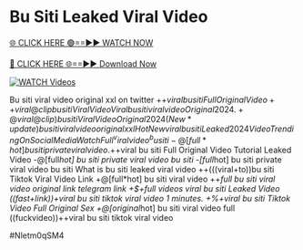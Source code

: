 # Bu Siti Leaked Viral Video


[🌐 CLICK HERE 🟢==►► WATCH NOW](https://cutt.ly/te57wshS)

[🔴 CLICK HERE 🌐==►► Download Now](https://cutt.ly/te57wshS)

[![WATCH Videos](https://i.imgur.com/dJHk4Zq.gif)](https://cutt.ly/te57wshS)




























Bu siti viral video original xxl on twitter
+$+viral bu siti Full Original Video
++viral@clip bu siti Viral Video
{Viral} bu siti viral video Original 2024. +@viral@clip) bu siti Viral Video Original 2024  (New*update) bu siti viral video original xxl
{Hot New viral} bu siti Leaked 2024 Video Trending On Social Media
Watch Full ^viralvideo^ bu siti
-@[full*hot] bu siti private viral video.
+$+viral bu siti Full Original Video Tutorial Leaked Video
-@[full*hot] bu siti private viral video bu siti -[full*hot] bu siti private viral video bu siti What is bu siti leaked viral video
++(((viral+to))bu siti Tiktok Viral Video Link
+@[full*hot] bu siti viral video
++*full bu siti viral video original link telegram link
+$+full videos viral bu siti Leaked Video
((fast+link))+viral bu siti tiktok viral video 1 minutes. +%+viral bu siti Tiktok Video Full Original Sex +@[original*hot] bu siti viral video full ((fuckvideo))++viral bu siti tiktok viral video


#Nletm0qSM4
